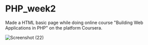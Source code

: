 # PHP_week2
Made a HTML basic page while doing online course "Building Web Applications in PHP" on the platform Coursera.

![Screenshot (22)](https://user-images.githubusercontent.com/60737601/156036578-572f1927-077b-42c8-ad94-37eacf00fa52.png)
